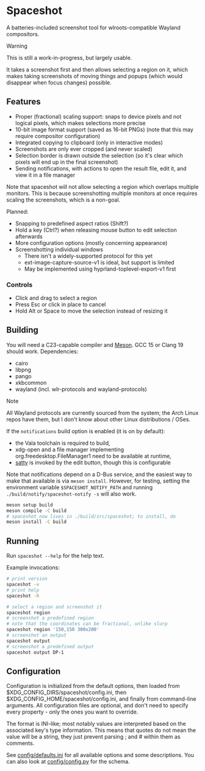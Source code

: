 # Spaceshot
A batteries-included screenshot tool for wlroots-compatible Wayland compositors.

> [!WARNING]
> This is still a work-in-progress, but largely usable.

It takes a screenshot first and then allows selecting a region on it, which makes taking screenshots of moving things and popups (which would disappear when focus changes) possible.

## Features
- Proper (fractional) scaling support: snaps to device pixels and not logical pixels, which makes selections more precise
- 10-bit image format support (saved as 16-bit PNGs) (note that this may require compositor configuration)
- Integrated copying to clipboard (only in interactive modes)
- Screenshots are only ever cropped (and never scaled)
- Selection border is drawn outside the selection (so it's clear which pixels will end up in the final screenshot)
- Sending notifications, with actions to open the result file, edit it, and view it in a file manager

Note that spaceshot will not allow selecting a region which overlaps multiple monitors. This is because screenshotting multiple monitors at once requires scaling the screenshots, which is a non-goal.

Planned:
- Snapping to predefined aspect ratios (Shift?)
- Hold a key (Ctrl?) when releasing mouse button to edit selection afterwards
- More configuration options (mostly concerning appearance)
- Screenshotting individual windows
    - There isn't a widely-supported protocol for this yet
    - ext-image-capture-source-v1 is ideal, but support is limited
    - May be implemented using hyprland-toplevel-export-v1 first

### Controls
- Click and drag to select a region
- Press Esc or click in place to cancel
- Hold Alt or Space to move the selection instead of resizing it

## Building
You will need a C23-capable compiler and [Meson](https://mesonbuild.com). GCC 15 or Clang 19 should work.
Dependencies:
- cairo
- libpng
- pango
- xkbcommon
- wayland (incl. wlr-protocols and wayland-protocols)

> [!NOTE]
> All Wayland protocols are currently sourced from the system; the Arch Linux repos have them, but I don't know about other Linux distributions / OSes.

If the `notifications` build option is enabled (it is on by default):
- the Vala toolchain is required to build,
- xdg-open and a file manager implementing org.freedesktop.FileManager1 need to be available at runtime,
- [satty](https://github.com/gabm/satty) is invoked by the edit button, though this is configurable

Note that notifications depend on a D-Bus service, and the easiest way to make that available is via `meson install`. However, for testing, setting the environment variable `$SPACESHOT_NOTIFY_PATH` and running `./build/notify/spaceshot-notify -s` will also work.
```sh
meson setup build
meson compile -C build
# spaceshot now lives in ./build/src/spaceshot; to install, do
meson install -C build
```

## Running
Run `spaceshot --help` for the help text.

Example invocations:
```sh
# print version
spaceshot -v
# print help
spaceshot -h

# select a region and screenshot it
spaceshot region
# screenshot a predefined region
# note that the coordinates can be fractional, unlike slurp
spaceshot region '150,150 300x200'
# screenshot an output
spaceshot output
# screenshot a predefined output
spaceshot output DP-1
```

## Configuration
Configuration is initialized from the default options, then loaded from $XDG_CONFIG_DIRS/spaceshot/config.ini, then $XDG_CONFIG_HOME/spaceshot/config.ini, and finally from command-line arguments. All configuration files are optional, and don't need to specify every property - only the ones you want to override.

The format is INI-like; most notably values are interpreted based on the associated key's type information. This means that quotes do not mean the value will be a string, they just prevent parsing ; and # within them as comments.

See [config/defaults.ini](config/defaults.ini) for all available options and some descriptions. You can also look at [config/config.py](config/config.py) for the schema.

